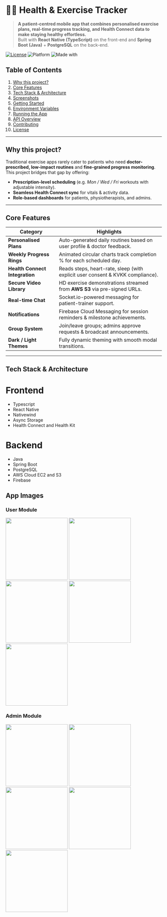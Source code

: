 # 🏃‍♂️ Health & Exercise Tracker

> **A patient-centred mobile app that combines personalised exercise plans, real-time progress tracking, and Health Connect data to make staying healthy effortless.**  
> Built with **React Native (TypeScript)** on the front-end and **Spring Boot (Java)** + **PostgreSQL** on the back-end.

[![License](https://img.shields.io/badge/license-MIT-blue.svg)](#license)
![Platform](https://img.shields.io/badge/platform-ios%20%7C%20android-lightgrey)
![Made with](https://img.shields.io/badge/❤️-clean%20code-critical)

## Table of Contents
1. [Why this project?](#why-this-project)
2. [Core Features](#core-features)
3. [Tech Stack & Architecture](#tech-stack--architecture)
4. [Screenshots](#screenshots)
5. [Getting Started](#getting-started)
6. [Environment Variables](#environment-variables)
7. [Running the App](#running-the-app)
8. [API Overview](#api-overview)
9. [Contributing](#contributing)
10. [License](#license)

---

## Why this project?
Traditional exercise apps rarely cater to patients who need **doctor-prescribed, low-impact routines** and **fine-grained progress monitoring**.  
This project bridges that gap by offering:

* **Prescription-level scheduling** (e.g. _Mon / Wed / Fri_ workouts with adjustable intensity).
* **Seamless Health Connect sync** for vitals & activity data.
* **Role-based dashboards** for patients, physiotherapists, and admins.

---

## Core Features
| Category | Highlights |
|----------|------------|
| **Personalised Plans** | Auto-generated daily routines based on user profile & doctor feedback. |
| **Weekly Progress Rings** | Animated circular charts track completion % for each scheduled day. |
| **Health Connect Integration** | Reads steps, heart-rate, sleep (with explicit user consent & KVKK compliance). |
| **Secure Video Library** | HD exercise demonstrations streamed from **AWS S3** via pre-signed URLs. |
| **Real-time Chat** | Socket.io-powered messaging for patient-trainer support. |
| **Notifications** | Firebase Cloud Messaging for session reminders & milestone achievements. |
| **Group System** | Join/leave groups; admins approve requests & broadcast announcements. |
| **Dark / Light Themes** | Fully dynamic theming with smooth modal transitions. |

---

## Tech Stack & Architecture
  # Frontend
  - Typescript
  - React Native
  - Nativewind
  - Async Storage
  - Health Connect and Health Kit

 # Backend
 - Java
 - Spring Boot
 - PostgreSQL
 - AWS Cloud EC2 and S3
 - Firebase

   
## App Images
### User Module
<img src="https://github.com/user-attachments/assets/0212ace4-e755-41fa-aa47-2e7af36ac769" width="200" />
<img src="https://github.com/user-attachments/assets/fe1c89c2-986c-497a-8b34-96af84b20dde" width="200" />
<img src="https://github.com/user-attachments/assets/3f00d5c7-d0b2-40cb-985b-b789c4d1f439" width="200" />
<img src="https://github.com/user-attachments/assets/4158aaf1-0b72-4ddf-9082-82c9b6a13ffc" width="200" />
<img src="https://github.com/user-attachments/assets/1a0f8cf6-2b4e-499b-ad68-c9c114c87711" width="200" />

### Admin Module
<img src="https://github.com/user-attachments/assets/11a37875-b9ab-4215-afec-1b7d215edfa9" width="200" />
<img src="https://github.com/user-attachments/assets/01852a36-b375-4b28-87e5-50851821ae9c" width="200" />
<img src="https://github.com/user-attachments/assets/5ddb6aad-7f2a-47db-b3d0-65ba76429468" width="200" />
<img src="https://github.com/user-attachments/assets/6651198c-81c0-4669-9996-bfdf47645994" width="200" />
<img src="https://github.com/user-attachments/assets/bfba83c9-f1f0-4b41-8c73-1a5404941e58" width="200" />
